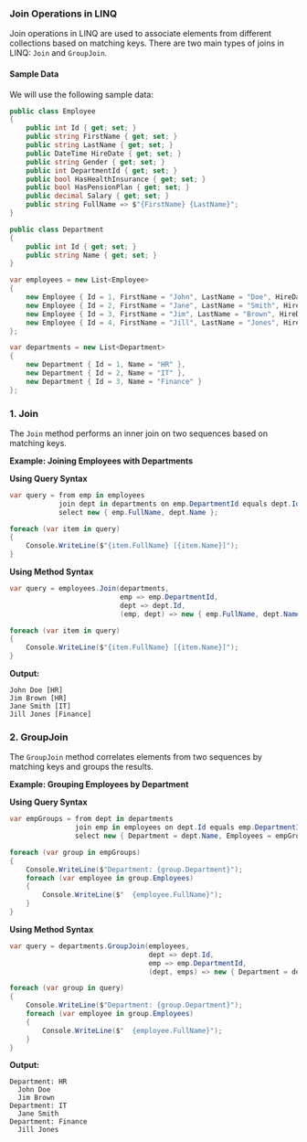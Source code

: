 ### Join Operations in LINQ

Join operations in LINQ are used to associate elements from different collections based on matching keys. There are two main types of joins in LINQ: `Join` and `GroupJoin`. 

#### Sample Data

We will use the following sample data:

```csharp
public class Employee
{
    public int Id { get; set; }
    public string FirstName { get; set; }
    public string LastName { get; set; }
    public DateTime HireDate { get; set; }
    public string Gender { get; set; }
    public int DepartmentId { get; set; }
    public bool HasHealthInsurance { get; set; }
    public bool HasPensionPlan { get; set; }
    public decimal Salary { get; set; }
    public string FullName => $"{FirstName} {LastName}";
}

public class Department
{
    public int Id { get; set; }
    public string Name { get; set; }
}
```

```csharp
var employees = new List<Employee>
{
    new Employee { Id = 1, FirstName = "John", LastName = "Doe", HireDate = new DateTime(2010, 1, 1), Gender = "M", DepartmentId = 1, HasHealthInsurance = true, HasPensionPlan = true, Salary = 50000 },
    new Employee { Id = 2, FirstName = "Jane", LastName = "Smith", HireDate = new DateTime(2012, 2, 2), Gender = "F", DepartmentId = 2, HasHealthInsurance = true, HasPensionPlan = false, Salary = 60000 },
    new Employee { Id = 3, FirstName = "Jim", LastName = "Brown", HireDate = new DateTime(2014, 3, 3), Gender = "M", DepartmentId = 1, HasHealthInsurance = false, HasPensionPlan = true, Salary = 55000 },
    new Employee { Id = 4, FirstName = "Jill", LastName = "Jones", HireDate = new DateTime(2016, 4, 4), Gender = "F", DepartmentId = 3, HasHealthInsurance = true, HasPensionPlan = true, Salary = 65000 }
};

var departments = new List<Department>
{
    new Department { Id = 1, Name = "HR" },
    new Department { Id = 2, Name = "IT" },
    new Department { Id = 3, Name = "Finance" }
};
```

### 1. Join

The `Join` method performs an inner join on two sequences based on matching keys.

**Example: Joining Employees with Departments**

**Using Query Syntax**
```csharp
var query = from emp in employees
            join dept in departments on emp.DepartmentId equals dept.Id
            select new { emp.FullName, dept.Name };

foreach (var item in query)
{
    Console.WriteLine($"{item.FullName} [{item.Name}]");
}
```

**Using Method Syntax**
```csharp
var query = employees.Join(departments,
                           emp => emp.DepartmentId,
                           dept => dept.Id,
                           (emp, dept) => new { emp.FullName, dept.Name });

foreach (var item in query)
{
    Console.WriteLine($"{item.FullName} [{item.Name}]");
}
```

**Output:**
```
John Doe [HR]
Jim Brown [HR]
Jane Smith [IT]
Jill Jones [Finance]
```

### 2. GroupJoin

The `GroupJoin` method correlates elements from two sequences by matching keys and groups the results.

**Example: Grouping Employees by Department**

**Using Query Syntax**
```csharp
var empGroups = from dept in departments
                join emp in employees on dept.Id equals emp.DepartmentId into empGroup
                select new { Department = dept.Name, Employees = empGroup };

foreach (var group in empGroups)
{
    Console.WriteLine($"Department: {group.Department}");
    foreach (var employee in group.Employees)
    {
        Console.WriteLine($"  {employee.FullName}");
    }
}
```

**Using Method Syntax**
```csharp
var query = departments.GroupJoin(employees,
                                  dept => dept.Id,
                                  emp => emp.DepartmentId,
                                  (dept, emps) => new { Department = dept.Name, Employees = emps });

foreach (var group in query)
{
    Console.WriteLine($"Department: {group.Department}");
    foreach (var employee in group.Employees)
    {
        Console.WriteLine($"  {employee.FullName}");
    }
}
```

**Output:**
```
Department: HR
  John Doe
  Jim Brown
Department: IT
  Jane Smith
Department: Finance
  Jill Jones
```